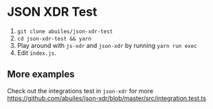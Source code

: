 # JSON XDR Test

1. `git clone abuiles/json-xdr-test`
2. `cd json-xdr-test && yarn`
3. Play around with `js-xdr` and `json-xdr` by running `yarn run exec`
4. Edit `index.js`.


## More examples

Check out the integrations test in `json-xdr` for more https://github.com/abuiles/json-xdr/blob/master/src/integration.test.ts
